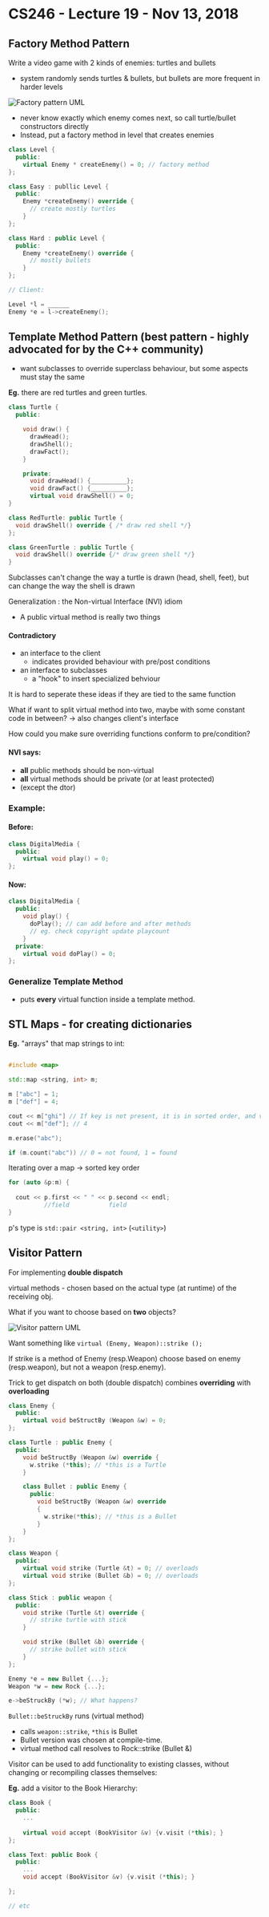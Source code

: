 # CS246 - Lecture 19 - Nov 13, 2018

## Factory Method Pattern 

Write a video game with 2 kinds of enemies: turtles and bullets 

- system randomly sends turtles & bullets, but bullets are more frequent in harder levels

![Factory pattern UML](Images/CS246_Lecture19_Nov_13_Factory_Method_Pattern.jpg "diagram showing factory pattern")

- never know exactly which enemy comes next, so call turtle/bullet constructors directly
- Instead, put a factory method in level that creates enemies

```C++
class Level {
  public:
    virtual Enemy * createEnemy() = 0; // factory method
};

class Easy : publlic Level {
  public:
    Enemy *createEnemy() override {
      // create mostly turtles
    }
};

class Hard : public Level {
  public:
    Enemy *createEnemy() override {
      // mostly bullets
    }
};

// Client:

Level *l = ______
Enemy *e = l->createEnemy();
```


## Template Method Pattern (best pattern - highly advocated for by the C++ community)

- want subclasses to override superclass behaviour, but some aspects must stay the same

**Eg.** there are red turtles and green turtles.

```C++
class Turtle {
  public:

    void draw() {
      drawHead();
      drawShell();
      drawFact();
    }

    private:
      void drawHead() {__________};
      void drawFact() {__________};
      virtual void drawShell() = 0;
}

class RedTurtle: public Turtle {
  void drawShell() override { /* draw red shell */}
};

class GreenTurtle : public Turtle {
  void drawShell() override {/* draw green shell */}
}
```

Subclasses can't change the way a turtle is drawn (head, shell, feet), but can change the way the shell is drawn 

Generalization : the Non-virtual Interface (NVI) idiom

- A public virtual method is really two things

#### Contradictory 
- an interface to the client
  - indicates provided behaviour with pre/post conditions
- an interface to subclasses
  - a "hook" to insert specialized behviour

It is hard to seperate these ideas if they are tied to the same function

What if want to split virtual method into two, maybe with some constant code in between? -> also changes client's interface

How could you make sure overriding functions conform to pre/condition?

#### NVI says:
- **all** public methods should be non-virtual
- **all** virtual methods should be private (or at least protected)
- (except the dtor)

### Example:

#### Before:

```C++
class DigitalMedia {
  public:
    virtual void play() = 0;
};
```
#### Now:

```C++
class DigitalMedia {
  public:
    void play() {
      doPlay(); // can add before and after methods
      // eg. check copyright update playcount
    }
  private:
    virtual void doPlay() = 0;
};
```

### Generalize Template Method
- puts **every** virtual function inside a template method.

## STL Maps - for creating dictionaries

**Eg.** "arrays" that map strings to int:

```C++

#include <map>

std::map <string, int> m;

m ["abc"] = 1;
m ["def"] = 4;

cout << m["ghi"] // If key is not present, it is in sorted order, and value is default constructed
cout << m["def"]; // 4

m.erase("abc");

if (m.count("abc")) // 0 = not found, 1 = found
```

Iterating over a map -> sorted key order

```C++ 
for (auto &p:m) {
          
  cout << p.first << " " << p.second << endl;
          //field           field
}
```

p's type is `std::pair <string, int>` (`<utility>`)

## Visitor Pattern

For implementing **double dispatch**

virtual methods - chosen based on the actual type (at runtime) of the receiving obj.

What if you want to choose based on **two** objects?

![Visitor pattern UML](Images/CS246_Lecture19_Nov_13_Visitor_Pattern.jpg "diagram showing Visitor pattern")

Want something like `virtual (Enemy, Weapon)::strike ();`

If strike is a method of Enemy (resp.Weapon) choose based on enemy (resp.weapon), but not a weapon (resp.enemy).

Trick to get dispatch on both (double dispatch) combines **overriding** with **overloading**


```C++
class Enemy {
  public: 
    virtual void beStructBy (Weapon &w) = 0;
};

class Turtle : public Enemy {
  public:
    void beStructBy (Weapon &w) override { 
      w.strike (*this); // *this is a Turtle 
    }

    class Bullet : public Enemy {
      public:
        void beStructBy (Weapon &w) override 
        {
          w.strike(*this); // *this is a Bullet
        }
    }
};

class Weapon {
  public:
    virtual void strike (Turtle &t) = 0; // overloads
    virtual void strike (Bullet &b) = 0; // overloads
};

class Stick : public weapon {
  public: 
    void strike (Turtle &t) override {
      // strike turtle with stick
    }

    void strike (Bullet &b) override {
      // strike bullet with stick
    }
};

Enemy *e = new Bullet {...};
Weapon *w = new Rock {...};

e->beStruckBy (*w); // What happens?
```

`Bullet::beStruckBy` runs (virtual method)

- calls `weapon::strike`, `*this` is Bullet
- Bullet version was chosen at compile-time.
- virtual method call resolves to Rock::strike (Bullet &)

Visitor can be used to add functionality to existing classes, without changing or recompiling classes themselves:

**Eg.** add a visitor to the Book Hierarchy:

```C++
class Book {
  public:
    ...
    
    virtual void accept (BookVisitor &v) {v.visit (*this); }
};

class Text: public Book {
  public: 
    ...
    void accept (BookVisitor &v) {v.visit (*this); }

};

// etc

```









